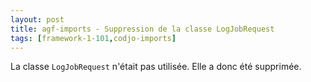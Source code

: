 ```yaml
---
layout: post
title: agf-imports - Suppression de la classe LogJobRequest
tags: [framework-1-101,codjo-imports]
---
```

La classe ```LogJobRequest``` n'était pas utilisée. Elle a donc été supprimée.
